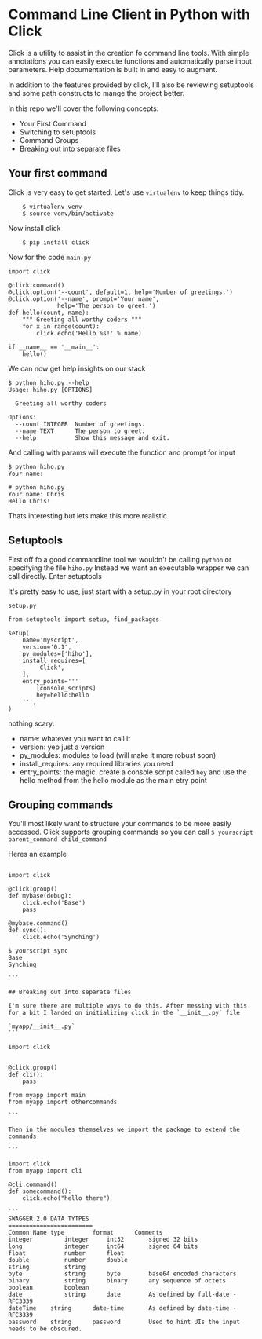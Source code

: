# Command Line Client in Python with Click

Click is a utility to assist in the creation fo command line tools. With simple annotations you can easily execute functions and automatically parse input parameters. Help documentation is built in and easy to augment. 

In addition to the features provided by click, I'll also be reviewing setuptools and some path constructs to mange the project better. 

In this repo we'll cover the following concepts:

- Your First Command
- Switching to setuptools
- Command Groups
- Breaking out into separate files


## Your first command

Click is very easy to get started. Let's use `virtualenv` to keep things tidy. 

```
    $ virtualenv venv
    $ source venv/bin/activate
```

Now install click

```
    $ pip install click
```

Now for the code
`main.py`
```
import click

@click.command()
@click.option('--count', default=1, help='Number of greetings.')
@click.option('--name', prompt='Your name',
              help='The person to greet.')
def hello(count, name):
    """ Greeting all worthy coders """
    for x in range(count):
        click.echo('Hello %s!' % name)

if __name__ == '__main__':
    hello()
```

We can now get help insights on our stack

```
$ python hiho.py --help
Usage: hiho.py [OPTIONS]

  Greeting all worthy coders

Options:
  --count INTEGER  Number of greetings.
  --name TEXT      The person to greet.
  --help           Show this message and exit.
  ```

And calling with params will execute the function and prompt for input

```
$ python hiho.py
Your name:
```

```
# python hiho.py
Your name: Chris
Hello Chris!
```

Thats interesting but lets make this more realistic

## Setuptools
First off fo a good commandline tool we wouldn't be calling `python` or specifying the file `hiho.py` Instead we want an executable wrapper we can call directly. Enter setuptools

It's pretty easy to use, just start with a setup.py in your root directory

`setup.py`
```
from setuptools import setup, find_packages

setup(
    name='myscript',
    version='0.1',
    py_modules=['hiho'],
    install_requires=[
        'Click',
    ],
    entry_points='''
        [console_scripts]
        hey=hello:hello
    ''',
)

```

nothing scary:
- name: whatever you want to call it
- version: yep just a version
- py_modules: modules to load (will make it more robust soon)
- install_requires: any required libraries you need
- entry_points: the magic. create a console script called `hey` and use the hello method from the hello module as the main etry point


## Grouping commands

You'll most likely want to structure your commands to be more easily accessed. Click supports grouping commands so you can call `$ yourscript parent_command child_command`

Heres an example

```

import click

@click.group()
def mybase(debug):
    click.echo('Base')
    pass

@mybase.command()
def sync():
    click.echo('Synching')

```

````
$ yourscript sync
Base
Synching

```

## Breaking out into separate files

I'm sure there are multiple ways to do this. After messing with this for a bit I landed on initializing click in the `__init__.py` file

`myapp/__init__.py`
```

import click


@click.group()
def cli():
    pass

from myapp import main
from myapp import othercommands

```

Then in the modules themselves we import the package to extend the commands

```

import click
from myapp import cli

@cli.command()
def somecommand():
    click.echo("hello there")

```
SWAGGER 2.0 DATA TYTPES
========================
Common Name	type	    format	    Comments
integer	        integer	    int32	    signed 32 bits
long	        integer	    int64	    signed 64 bits
float	        number	    float	
double	        number	    double	
string	        string		
byte	        string	    byte	    base64 encoded characters
binary	        string	    binary	    any sequence of octets
boolean	        boolean		
date	        string	    date	    As defined by full-date - RFC3339
dateTime	string	    date-time	    As defined by date-time - RFC3339
password	string	    password	    Used to hint UIs the input needs to be obscured.
